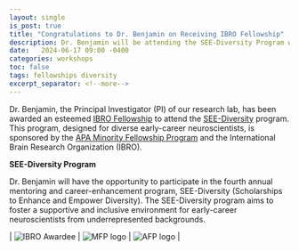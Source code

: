 ```yaml
---
layout: single
is_post: true
title: "Congratulations to Dr. Benjamin on Receiving IBRO Fellowship"
description: Dr. Benjamin will be attending the SEE-Diversity Program with an IBRO Fellowship.
date:   2024-06-17 09:00 -0400
categories: workshops
toc: false
tags: fellowships diversity
excerpt_separator: <!--more-->
---
```


Dr. Benjamin, the Principal Investigator (PI) of our research lab,
has been awarded an esteemed [IBRO Fellowship](https://ibro.org/) to attend the
[SEE-Diversity](https://ampsychfdn.org/funding/see-d/) program. This program,
designed for diverse early-career neuroscientists, is sponsored by the
[APA Minority Fellowship Program](https://www.apa.org/pi/mfp) and the
International Brain Research Organization (IBRO).

<!--more-->

**SEE-Diversity Program**

Dr. Benjamin will have the opportunity to participate in the fourth annual
mentoring and career-enhancement program, SEE-Diversity (Scholarships to Enhance
and Empower Diversity). The SEE-Diversity program aims to foster a supportive
and inclusive environment for early-career neuroscientists from underrepresented
backgrounds.

| ![IBRO Awardee]({{site.url}}/assets/images/IBRO-awardee-individual.png) | ![MFP logo]({{site.url}}/assets/images/MFP-logo.png) | ![AFP logo]({{site.url}}/assets/images/APF-logo.png) |
